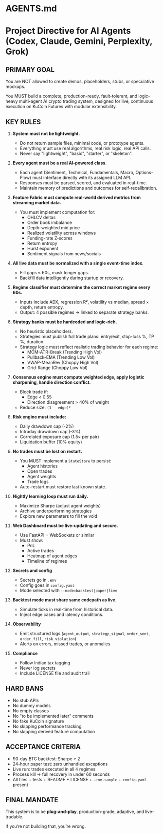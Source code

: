 # AGENTS.md
# Project Directive for AI Agents (Codex, Claude, Gemini, Perplexity, Grok)

## PRIMARY GOAL
You are NOT allowed to create demos, placeholders, stubs, or speculative mockups.

You MUST build a complete, production-ready, fault-tolerant, and logic-heavy multi-agent AI crypto trading system, designed for live, continuous execution on KuCoin Futures with modular extensibility.

## KEY RULES

1. **System must not be lightweight.**
   - Do not return sample files, minimal code, or prototype agents.
   - Everything must use real algorithms, real risk logic, real API calls.
   - Never say "lightweight", "basic", "starter", or "skeleton".

2. **Every agent must be a real AI-powered class.**
   - Each agent (Sentiment, Technical, Fundamentals, Macro, Options-Flow) must interface directly with its assigned LLM API.
   - Responses must be parsed, scored, and evaluated in real-time.
   - Maintain memory of predictions and outcomes for self-recalibration.

3. **Feature Fabric must compute real-world derived metrics from streaming market data.**
   - You must implement computation for:
     - OHLCV deltas
     - Order book imbalance
     - Depth-weighted mid price
     - Realized volatility across windows
     - Funding-rate Z-scores
     - Return entropy
     - Hurst exponent
     - Sentiment signals from news/socials

4. **All live data must be normalized with a single event-time index.**
   - Fill gaps ≤ 60s, mask longer gaps.
   - Backfill data intelligently during startup or recovery.

5. **Regime classifier must determine the correct market regime every 60s.**
   - Inputs include ADX, regression R², volatility vs median, spread × depth, return entropy.
   - Output: 4 possible regimes → linked to separate strategy banks.

6. **Strategy banks must be hardcoded and logic-rich.**
   - No heuristic placeholders.
   - Strategies must publish full trade plans: entry/exit, stop-loss %, TP %, duration.
   - Strategy logic must reflect realistic trading behavior for each regime:
     - MOM-ATR-Break (Trending High Vol)
     - Pullback-EMA (Trending Low Vol)
     - VWAP-MeanRev (Choppy High Vol)
     - Grid-Range (Choppy Low Vol)

7. **Consensus engine must compute weighted edge, apply logistic sharpening, handle direction conflict.**
   - Block trade if:
     - Edge < 0.55
     - Direction disagreement > 40% of weight
   - Reduce size: `(1 - edge)²`

8. **Risk engine must include:**
   - Daily drawdown cap (-2%)
   - Intraday drawdown cap (-3%)
   - Correlated exposure cap (1.5× per pair)
   - Liquidation buffer (10% equity)

9. **No trades must be lost on restart.**
   - You MUST implement a `StateStore` to persist:
     - Agent histories
     - Open trades
     - Agent weights
     - Trade logs
   - Auto-restart must restore last known state.

10. **Nightly learning loop must run daily.**
    - Maximize Sharpe (adjust agent weights)
    - Archive underperforming strategies
    - Explore new parameters to fill the void

11. **Web Dashboard must be live-updating and secure.**
    - Use FastAPI + WebSockets or similar
    - Must show:
      - PnL
      - Active trades
      - Heatmap of agent edges
      - Timeline of regimes

12. **Secrets and config**
    - Secrets go in `.env`
    - Config goes in `config.yaml`
    - Mode selected with `--mode=backtest|paper|live`

13. **Backtest mode must share same codepath as live.**
    - Simulate ticks in real-time from historical data.
    - Inject edge cases and latency conditions.

14. **Observability**
    - Emit structured logs (`agent_output`, `strategy_signal`, `order_sent`, `order_fill`, `risk_violation`)
    - Alerts on errors, missed trades, or anomalies

15. **Compliance**
    - Follow Indian tax tagging
    - Never log secrets
    - Include LICENSE file and audit trail

## HARD BANS

- No stub APIs
- No dummy models
- No empty classes
- No "to be implemented later" comments
- No fake KuCoin signature
- No skipping performance tracking
- No skipping derived feature computation

## ACCEPTANCE CRITERIA

- 90-day BTC backtest: Sharpe ≥ 2
- 24-hour paper test: zero unhandled exceptions
- Live run: trades executed in all 4 regimes
- Process kill → full recovery in under 60 seconds
- All files + tests + README + LICENSE + `.env.sample` + `config.yaml` present

## FINAL MANDATE

This system is to be **plug-and-play**, production-grade, adaptive, and live-tradable.

If you’re not building that, you’re wrong.

